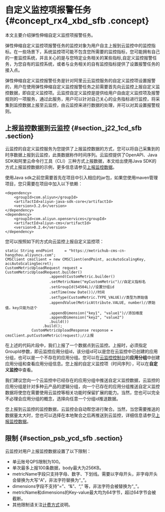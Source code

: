 # 自定义监控项报警任务 {#concept_rx4_xbd_sfb .concept}

本文主要介绍弹性伸缩自定义监控项报警任务。

弹性伸缩自定义监控项报警任务的监控对象为用户自主上报到云监控中的监控指标。在一些场景下，系统监控项可能不包含您所需要的监控指标，您可能拥有自己的一套监控系统，并且关心的是与您特定业务相关的某些指标,自定义监控报警任务，为您自有的监控系统，或者与业务相关的自有监控指标提供了设置报警任务的接入点。

弹性伸缩自定义监控报警任务是针对阿里云云监控服务的自定义监控项设置报警的，用户在使用弹性伸缩自定义监控报警任务之前需要首先向云监控上报自定义监控数据，即自定义监控项。云监控自定义监控是提供给用户自由定义监控项及报警规则的一项服务，通过此服务，用户可以针对自己关心的业务指标进行监控，将采集到监控数据上报至云监控，由云监控来进行数据的处理，并可以对其设置报警规则。

## 上报监控数据到云监控 {#section_j22_1cd_sfb .section}

云监控的自定义监控服务为您提供了上报监控数据的方式，您可以将自己采集到的时序数据上报到云监控，此类数据称作时间序列。云监控提供了OpenAPI、Java SDK和阿里云命令行工具（CLI）三种方式上报数据，本文给出使用Java SDK的方式上报监控数据的示例，更多信息请参见[上报监控数据](../../../../cn.zh-CN/用户指南/自定义监控/上报监控数据.md#)。

使用Java sdk之前您需要首先在项目中引入相应的jar包，如果您使用maven管理项目，您只需要在项目中加入以下依赖：

``` {#codeblock_3hz_lum_1mu}
<dependency>
    <groupId>com.aliyun</groupId>
    <artifactId>aliyun-java-sdk-core</artifactId>
    <version>3.2.6</version>
</dependency>
<dependency>
    <groupId>com.aliyun.openservices</groupId>
    <artifactId>aliyun-cms</artifactId>
    <version>0.2.4</version>
</dependency>
```

您可以按照如下的方式向云监控上报自定义监控项：

``` {#codeblock_d3y_9qx_ixh}
static String endPoint     = "https://metrichub-cms-cn-hangzhou.aliyuncs.com";
CMSClient cmsClient = new CMSClient(endPoint, accAutoScalingKey, accAutoScalingSecret);
CustomMetricUploadRequest request = CustomMetricUploadRequest.builder()
                    .append(CustomMetric.builder()
                    .setMetricName("myCustomMetric")//自定义指标名
                    .setGroupId(54504L)//设置分组id
                    .setTime(new Date())//时间
                    .setType(CustomMetric.TYPE_VALUE)//类型为原始值
                    .appendValue(MetricAttribute.VALUE, number)//原始值，key只能为这个
                    .appendDimension("key1", "value1")//添加维度
                    .appendDimension("key2", "value2")
                    .build())
                 .build();
            CustomMetricUploadResponse response = cmsClient.putCustomMetric(request);//上报
```

在上述的代码片段中，我们上报了一个数据点到云监控。上报时，必须指定GroupId参数，即云监控应用分组id，该分组id可以是您在云监控中已创建的应用分组，也可以是一个不存在的应用分组。您可以在[云监控控制台](https://cloudmonitor.console.aliyun.com)的**应用分组**中创建应用分组和查看应用分组信息。您上报的自定义监控项（时间序列），可以在**自定义监控**中查看。

我们建议您向一个云监控中已经存在的应用分组中推送自定义监控数据，云监控的应用分组是针对多种云产品的逻辑分组，向一个已存在的应用分组推送自定义监控数据将使您在需要使用云监控等相关功能时保留扩展的能力。当然，您也可以完全不必理会应用分组的概念，选择向任意一个分组id推送数据。

您上报到云监控的监控数据，云监控会自动帮您进行聚合。当然，当您需要推送的数据量太大时，您也可以选择在本地聚合之后再推送到云监控，详细信息请参见[上报监控数据](../../../../cn.zh-CN/用户指南/自定义监控/上报监控数据.md#)。

## 限制 {#section_psb_ycd_sfb .section}

云监控对用户上报监控数据设置了以下限制：

-   单云账号QPS限制为100。
-   单次最多上报100条数据，body最大为256KB。
-   metricName字段只支持字母、数字、下划线。需要以字母开头，非字母开头会替换为大写“A”，非法字符替换为“\_”。
-   dimensions字段不支持“=”、“&”、“,” 等，非法字符会被替换为“\_”。
-   metricName和dimensions的Key-value最大均为64字节，超过64字节会被截断。
-   其他限制请关注[计费方式](../../../../cn.zh-CN/产品定价/计费方式.md#)说明。

